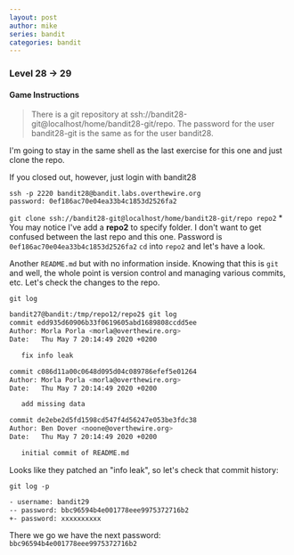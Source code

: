 ```yaml
---
layout: post
author: mike
series: bandit
categories: bandit 
---
```

### Level 28 -> 29
#### Game Instructions
>There is a git repository at ssh://bandit28-git@localhost/home/bandit28-git/repo. The password for the user bandit28-git is the same as for the user bandit28.

I'm going to stay in the same shell as the last exercise for this one and just clone the repo.

If you closed out, however, just login with bandit28
```
ssh -p 2220 bandit28@bandit.labs.overthewire.org
password: 0ef186ac70e04ea33b4c1853d2526fa2
```
`git clone ssh://bandit28-git@localhost/home/bandit28-git/repo repo2` * You may notice I've add a **repo2** to specify folder. I don't want to get confused between the last repo and this one.
Password is `0ef186ac70e04ea33b4c1853d2526fa2`
`cd` into `repo2` and let's have a look.

Another `README.md` but with no information inside. Knowing that this is `git` and well, the whole point is version control and managing various commits, etc. Let's check the changes to the repo.

`git log`
```sh
bandit27@bandit:/tmp/repo12/repo2$ git log
commit edd935d60906b33f0619605abd1689808ccdd5ee
Author: Morla Porla <morla@overthewire.org>
Date:   Thu May 7 20:14:49 2020 +0200

   fix info leak

commit c086d11a00c0648d095d04c089786efef5e01264
Author: Morla Porla <morla@overthewire.org>
Date:   Thu May 7 20:14:49 2020 +0200

   add missing data

commit de2ebe2d5fd1598cd547f4d56247e053be3fdc38
Author: Ben Dover <noone@overthewire.org>
Date:   Thu May 7 20:14:49 2020 +0200

   initial commit of README.md
```
Looks like they patched an "info leak", so let's check that commit history:

`git log -p`
```sh
- username: bandit29
-- password: bbc96594b4e001778eee9975372716b2
+- password: xxxxxxxxxx
```
There we go we have the next password:
`bbc96594b4e001778eee9975372716b2`
